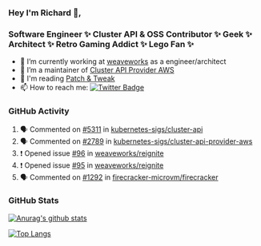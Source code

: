 ### Hey I'm Richard 👋, 

<h3 align="left">Software Engineer ✨ Cluster API & OSS Contributor ✨ Geek ✨ Architect ✨ Retro Gaming Addict ✨ Lego Fan ✨</h3>

- 🔭 I’m currently working at [weaveworks](https://github.com/weaveworks) as a engineer/architect
- 👯 I’m a maintainer of [Cluster API Provider AWS](https://github.com/kubernetes-sigs/cluster-api-provider-aws)
- 💬 I'm reading [Patch & Tweak](https://bjooks.com/products/patch-tweak-exploring-modular-synthesis)
- 📫 How to reach me: [![Twitter Badge](https://img.shields.io/badge/-@fruit_case-00acee?style=flat&logo=Twitter&logoColor=white)](https://twitter.com/intent/follow?screen_name=fruit_case "Follow on Twitter")

### GitHub Activity 

<!--START_SECTION:activity-->
1. 🗣 Commented on [#5311](https://github.com/kubernetes-sigs/cluster-api/issues/5311) in [kubernetes-sigs/cluster-api](https://github.com/kubernetes-sigs/cluster-api)
2. 🗣 Commented on [#2789](https://github.com/kubernetes-sigs/cluster-api-provider-aws/issues/2789) in [kubernetes-sigs/cluster-api-provider-aws](https://github.com/kubernetes-sigs/cluster-api-provider-aws)
3. ❗️ Opened issue [#96](https://github.com/weaveworks/reignite/issues/96) in [weaveworks/reignite](https://github.com/weaveworks/reignite)
4. ❗️ Opened issue [#95](https://github.com/weaveworks/reignite/issues/95) in [weaveworks/reignite](https://github.com/weaveworks/reignite)
5. 🗣 Commented on [#1292](https://github.com/firecracker-microvm/firecracker/issues/1292) in [firecracker-microvm/firecracker](https://github.com/firecracker-microvm/firecracker)
<!--END_SECTION:activity-->

### GitHub Stats

[![Anurag's github stats](https://github-readme-stats.vercel.app/api?username=richardcase&count_private=true&show_icons=true)](https://github.com/anuraghazra/github-readme-stats)

[![Top Langs](https://github-readme-stats.vercel.app/api/top-langs/?username=richardcase&hide=html&layout=compact)](https://github.com/anuraghazra/github-readme-stats)

